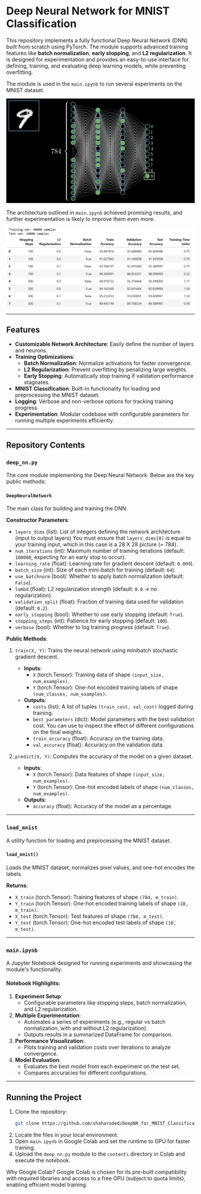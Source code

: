 # Deep Neural Network for MNIST Classification

This repository implements a fully functional Deep Neural Network (DNN) built from scratch using PyTorch. The module supports advanced training features like **batch normalization**, **early stopping**, and **L2 regularization**. It is designed for experimentation and provides an easy-to-use interface for defining, training, and evaluating deep learning models, while preventing overfitting.

The module is used in the `main.ipynb` to run several experiments on the MNIST dataset.

![Alt Text](Images/image1.png)

The architecture outlined in `main.ipynb` achieved promising results, and further experimentation is likely to improve them even more.

![Alt Text](Images/image2.png)

---

## Features
- **Customizable Network Architecture**: Easily define the number of layers and neurons.
- **Training Optimizations**:
  - **Batch Normalization**: Normalize activations for faster convergence.
  - **L2 Regularization**: Prevent overfitting by penalizing large weights.
  - **Early Stopping**: Automatically stop training if validation performance stagnates.
- **MNIST Classification**: Built-in functionality for loading and preprocessing the MNIST dataset.
- **Logging**: Verbose and non-verbose options for tracking training progress.
- **Experimentation**: Modular codebase with configurable parameters for running multiple experiments efficiently.

---

## Repository Contents

### `deep_nn.py`
The core module implementing the Deep Neural Network. Below are the key public methods:

#### `DeepNeuralNetwork`
The main class for building and training the DNN.

**Constructor Parameters**:
- `layers_dims` (list): List of integers defining the network architecture (input to output layers) You must ensure that `layers_dims[0]` is equal to your training input, which in this case is a 28 X 28 picture (= 784).
- `num_iterations` (int): Maximum number of training iterations (default: `100000`, expecting for an early stop to occur).
- `learning_rate` (float): Learning rate for gradient descent (default: `0.009`).
- `batch_size` (int): Size of each mini-batch for training (default: `64`).
- `use_batchnorm` (bool): Whether to apply batch normalization (default: `False`).
- `lambd` (float): L2 regularization strength (default: `0.0` -> no regularization).
- `validation_split` (float): Fraction of training data used for validation (default: `0.2`).
- `early_stopping` (bool): Whether to use early stopping (default: `True`).
- `stopping_steps` (int): Patience for early stopping (default: `100`).
- `verbose` (bool): Whether to log training progress (default: `True`).

**Public Methods**:
1. `train(X, Y)`: Trains the neural network using minibatch stochastic gradient descent. 
   - **Inputs**: 
     - `X` (torch.Tensor): Training data of shape `(input_size, num_examples)`.
     - `Y` (torch.Tensor): One-hot encoded training labels of shape `(num_classes, num_examples)`.
   - **Outputs**:
     - `costs` (list): A list of tuples `(train_cost, val_cost)` logged during training.
     - `best_parameters` (dict): Model parameters with the best validation cost. You can use to inspect the effect of different configurations on the final weights.
     - `train_accuracy` (float): Accuracy on the training data.
     - `val_accuracy` (float): Accuracy on the validation data.

2. `predict(X, Y)`: Computes the accuracy of the model on a given dataset.
   - **Inputs**:
     - `X` (torch.Tensor): Data features of shape `(input_size, num_examples)`.
     - `Y` (torch.Tensor): One-hot encoded labels of shape `(num_classes, num_examples)`.
   - **Outputs**:
     - `accuracy` (float): Accuracy of the model as a percentage.

---

### `load_mnist`
A utility function for loading and preprocessing the MNIST dataset.

#### `load_mnist()`
Loads the MNIST dataset, normalizes pixel values, and one-hot encodes the labels.

**Returns**:
- `X_train` (torch.Tensor): Training features of shape `(784, m_train)`.
- `Y_train` (torch.Tensor): One-hot encoded training labels of shape `(10, m_train)`.
- `X_test` (torch.Tensor): Test features of shape `(784, m_test)`.
- `Y_test` (torch.Tensor): One-hot encoded test labels of shape `(10, m_test)`.

---

### `main.ipynb`
A Jupyter Notebook designed for running experiments and showcasing the module's functionality.

#### Notebook Highlights:
1. **Experiment Setup**:
   - Configurable parameters like stopping steps, batch normalization, and L2 regularization.
2. **Multiple Experimentation**:
   - Automates a series of experiments (e.g., regular vs batch normalization, with and without L2 regularization).
   - Outputs results in a summarized DataFrame for comparison.
3. **Performance Visualization**:
   - Plots training and validation costs over iterations to analyze convergence.
4. **Model Evaluation**:
   - Evaluates the best model from each experiment on the test set.
   - Compares accuracies for different configurations.

---

## Running the Project

1. Clone the repository:
   ```bash
   git clone https://github.com/shaharoded/DeepNN_for_MNIST_Classification.git
   ```
2. Locate the files in your local environment.
2. Open `main.ipynb` in Google Colab and set the runtime to GPU for faster training.
3. Upload the `deep_nn.py` module to the `content\` directory in Colab and execute the notebook.

Why Google Colab? Google Colab is chosen for its pre-built compatibility with required libraries and access to a free GPU (subject to quota limits), enabling efficient model training.

